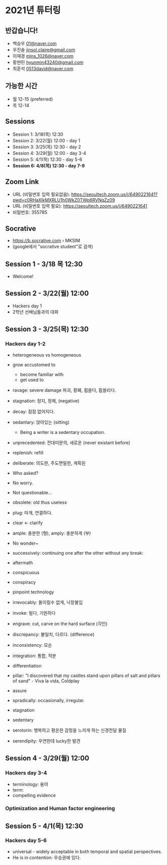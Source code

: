 # 2021년 튜터링

## 반갑습니다!

+ 백승우	01@naver.com
+ 우진솔	jinsol.claire@gmail.com
+ 이재경	mins_1026@naver.com
+ 황현민	hyunmin43240@gmail.com
+ 최훈석 0513david@naver.com

## 가능한 시간

+ 월 12-15 (preferred)
+ 목 12-14

## Sessions

+ Session 1: 3/18(목) 12:30
+ Session 2: 3/22(월) 12:00 - day 1  
+ Session 3: 3/25(목) 12:30 - day 2 
+ Session 4: 3/29(월) 12:00 - day 3-4
+ Session 5: 4/1(목) 12:30 - day 5-6
+ **Session 6: 4/8(목) 12:30 - day 7-9**

## Zoom Link

+ URL (비밀번호 입력 필요없음): https://seoultech.zoom.us/j/6490221641?pwd=c0RHaXlkMXRLU1h0WkZ0TWp6RVNqZz09
+ URL (비밀번호 입력 필요): https://seoultech.zoom.us/j/6490221641
+ 비밀번호: 355785

## Socrative

+ https://b.socrative.com › MKSIM
+ (google에서 "socrative student"로 검색)

## Session 1 - 3/18 목 12:30

+ Welcome!

## Session 2 - 3/22(월) 12:00

+ Hackers day 1
+ 2학년 선배님들과의 대화

## Session 3 - 3/25(목) 12:30

### Hackers day 1-2

+ heterogeneous vs homogeneous
+ grow accustomed to
    + become familiar with
    + get used to
+ ravage: severe damage 파괴, 황폐, 휩쓸다, 휩쓸리다.
+ stagnation: 정지, 정체, (negative)
+ decay: 점점 없어지다.
+ sedantary: 앉아있는 (sitting)
    + Being a writer is a sedentary occupation.
+ unprecedented: 전대미문의, 새로운 (never existant before)
+ replenish: refill
+ deliberate: 의도한, 주도면밀한, 계획된
+ Who asked?
+ No worry.
+ Not questionable...
+ obsolete: old thus useless
+ plug: 마개, 연결하다.
+ clear <- clarify
+ ample: 충분한 (형), amply: 충분하게 (부)
+ No wonder~
+ successively: continuing one after the other without any break:

+ aftermath
+ conspicuous
+ conspiracy
+ pinpoint technology
+ irrevocably: 돌이킬수 없게, 낙장불입 
+ invoke: 빌다, 기원하다
+ engrave: cut, carve on the hard surface (각인)
+ discrepancy: 불일치, 다르다. (difference)
+ inconsistency: 모순 
+ integration: 통합, 적분
+ differentiation
+ pillar: "I discovered that my castles stand upon pillars of salt and pillars of sand" - Viva la vida, Coldplay
+ assure
+ spradically: occasionally, irregular.

+ stagnation
+ sedentary
+ serotorin: 행복하고 평온한 감정을 느끼게 하는 신경전달 물질 
+ serendipity: 우연한데 lucky한 발견

## Session 4 - 3/29(월) 12:00

### Hackers day 3-4

+ terminology: 용어
+ term: 
+ compelling evidence

### Optimization and Human factor engineering

## Session 5 - 4/1(목) 12:30

### Hackers day 5-6

+ universal - widely acceptable in both temporal and spatial perspectives.
+ He is in contention: 우승권에 있다.


